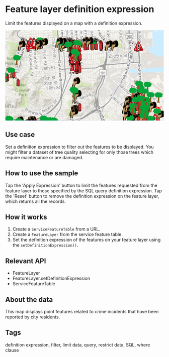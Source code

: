 # Feature layer definition expression

Limit the features displayed on a map with a definition expression.

![Image of feature layer definition expression](feature-layer-definition-expression.png)

## Use case

Set a definition expression to filter out the features to be displayed. You might filter a dataset of tree quality selecting for only those trees which require maintenance or are damaged.

## How to use the sample

Tap the 'Apply Expression' button to limit the features requested from the feature layer to those specified by the SQL query definition expression. Tap the 'Reset' button to remove the definition expression on the feature layer, which returns all the records.

## How it works

1. Create a `ServiceFeatureTable` from a URL.
2. Create a `FeatureLayer` from the service feature table.
3. Set the definition expression of the features on your feature layer using the `setDefinitionExpression()`.

## Relevant API

* FeatureLayer
* FeatureLayer.setDefinitionExpression
* ServiceFeatureTable

## About the data

This map displays point features related to crime incidents that have been reported by city residents.

## Tags

definition expression, filter, limit data, query, restrict data, SQL, where clause
